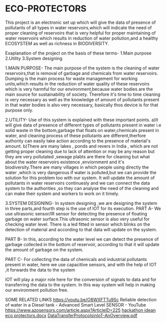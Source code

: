 # ECO-PROTECTORS
This project is an electronic set up which will give the data of presence of pollutants of all types in water reservoirs,which will indicate the need of  proper cleaning of reservoirs that is very helpful for proper maintaining of water reservoirs which results in reduction of water pollution,and a healthy ECOSYSTEM as well as richness in BIODIVERSITY.

Exaplanation of the project on the basis of these terms-
1.Main purpose
2.Utility
3.System designing


1.MAIN PURPOSE-
The main purpose of the system is the cleaning of water reservoirs,that is removal of garbage and chemicals from water reservoirs.
Dumping is the main process for waste management for working units,which results in the reduction of water quality of these reservoirs which is very harmful for our environment,because water bodies are the main source for sustainability of society.
Therefore it's time to time cleaning is very necessary as well as the knowledge of amount of pollutants present in that water bodies is also very necessary, basically thos device is for that purpose only.

2.UTILITY-
Use of this system is explained with these important points.
a)It will give data of presence of different types of pollutants present in water i.e solid waste in the bottom,garbage that floats on water,chemicals present in water, and cleaning process of these pollutants are different,therfore authority can easily take action according to the presence of material's amount.
b)There are many lakes , ponds and revers in India , which are not getting proper cleaning due to lack of attention or may be any reason but  they are very pollutated ,sewage plabts are there for cleaning but what about the water reservoirs existence ,enviornment and it's biodiversity.There are many villages in which people using directly the water ,which is very dangerous if water is polluted,but we can provide the solution for this problem too with our system.
 It will update the amount of pollutants in water reservoirs continuesly and we can connect the data system to the authorities ,so they can analyse the need of the cleaning and can make their system and workers to work on it timely.

3.SYSTEM DESIGNING-
In system designing ,we are designing the system in three parts,and fourth step is the use of IOT for its execution.
PART A-
We use ultrasonic sensor/IR sensor for detecting the presence of floating garbage on water surface.This ultrasonic sensor is also very useful for checking water level.
There is a led fitted in sensor which blinks on the detection of material and according to that data will update on the system.

 

PART B-
In this, according to the water level we can detect the presence of garbage collected in the bottom of reservoir, according to that it will update the amount of garbage on the system.

PART C-
For collecting the data of chemicals and industrial pollutants present in water, here we use capacitive sensors, and with the help of IOT ,it forwards the data to the system
 

IOT will play a major role here for the conversion of signals to data and for transferring the data to the system.
In this way system will help in making our environment pollution free.


SOME RELATED LINKS 
https://youtu.be/O8WXFTTu9Sc  Reliable detection of water in a Diesel tank - Advanced Smart Level SENSOR - YouTube
https://www.azosensors.com/article.aspx?ArticleID=225
[hackathon idean eco protectors.docx](https://github.com/gitikanyadav/ECO-PROTECTORS/files/6678472/hackathon.idean.eco.protectors.docx)
[DataTransferProtocolsinIoT-AnOverview.pdf](https://github.com/gitikanyadav/ECO-PROTECTORS/files/6678473/DataTransferProtocolsinIoT-AnOverview.pdf)
